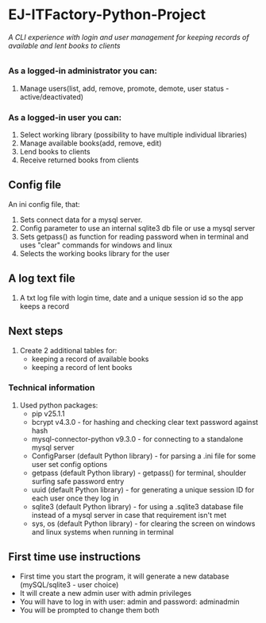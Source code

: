 # EJ-ITFactory-Python-Project

###### A CLI experience with login and user management for keeping records of available and lent books to clients
### As a logged-in administrator you can:
1) Manage users(list, add, remove, promote, demote, user status - active/deactivated)
### As a logged-in user you can:
1) Select working library (possibility to have multiple individual libraries)
2) Manage available books(add, remove, edit)
2) Lend books to clients
3) Receive returned books from clients

## Config file
An ini config file, that: 
1) Sets connect data for a mysql server.
2) Config parameter to use an internal sqlite3 db file or use a mysql server
3) Sets getpass() as function for reading password when in terminal 
and uses "clear" commands for windows and linux
4) Selects the working books library for the user

## A log text file
1) A txt log file with login time, date and a unique session id so the app keeps a record

## Next steps
1) Create 2 additional tables for: 
   - keeping a record of available books
   - keeping a record of lent books

### Technical information
1) Used python packages:
   - pip v25.1.1
   - bcrypt v4.3.0 - for hashing and checking clear text password against hash
   - mysql-connector-python v9.3.0 - for connecting to a standalone mysql server
   - ConfigParser (default Python library) - for parsing a .ini file for some user set config options
   - getpass (default Python library) - getpass() for terminal, shoulder surfing safe password entry
   - uuid (default Python library) - for generating a unique session ID for each user once they log in
   - sqlite3 (default Python library) - for using a .sqlite3 database file instead of a mysql server in case that requirement isn't met
   - sys, os (default Python library) - for clearing the screen on windows and linux systems when running in terminal
 
## First time use instructions
- First time you start the program, it will generate a new database (mySQL/sqlite3 - user choice)
- It will create a new admin user with admin privileges
- You will have to log in with user: admin and password: adminadmin
- You will be prompted to change them both